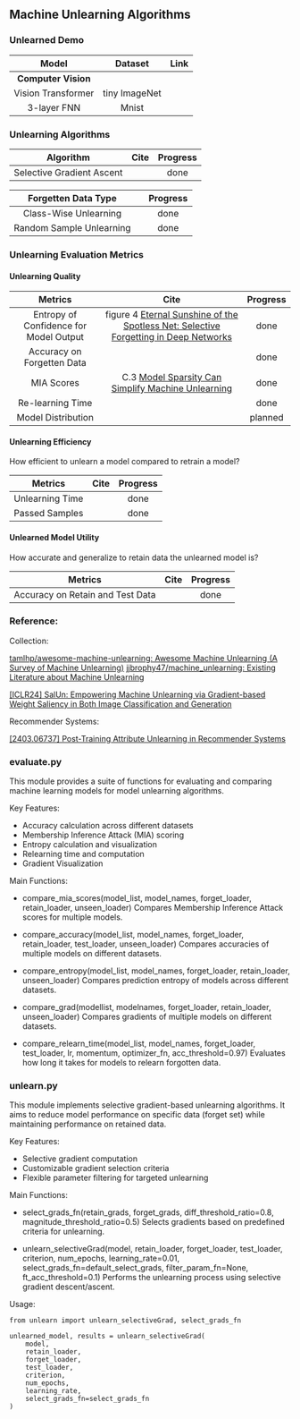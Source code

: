 ## Machine Unlearning Algorithms


### Unlearned Demo
|  Model | Dataset |  Link  |
| :----: | :-----: | :----: |
|**Computer Vision** |
| Vision Transformer | tiny ImageNet |  |
| 3-layer FNN | Mnist |  |


### Unlearning Algorithms

| Algorithm |  Cite  | Progress |
| :------:  | :----: | :------: |
| Selective Gradient Ascent | | done |


| Forgetten Data Type |  | Progress |
| :------:      | :----: | :------: |
| Class-Wise Unlearning | | done |
| Random Sample Unlearning | |done |

### Unlearning Evaluation Metrics

#### Unlearning Quality

| Metrics|    Cite   | Progress  | 
| :----: | :-------: | :-------: |
| Entropy of Confidence for Model Output |figure 4 [Eternal Sunshine of the Spotless Net: Selective Forgetting in Deep Networks](https://arxiv.org/abs/1911.04933) | done |
Accuracy on Forgetten Data |  | done |
MIA Scores |C.3 [Model Sparsity Can Simplify Machine Unlearning](https://arxiv.org/abs/2304.04934) | done | 
Re-learning Time   | | done    |
Model Distribution | | planned |

#### Unlearning Efficiency
How efficient to unlearn a model compared to retrain a model?

| Metrics|    Cite   | Progress  | 
| :----: | :-------: | :-------: |  
| Unlearning Time |  | done |
| Passed Samples |  | done |
#### Unlearned Model Utility
How accurate and generalize to retain data the unlearned model is?

| Metrics|    Cite   | Progress  | 
| :----: | :-------: | :-------: | 
Accuracy on Retain and Test Data |  | done |


### Reference:

Collection:

[tamlhp/awesome-machine-unlearning: Awesome Machine Unlearning (A Survey of Machine Unlearning)](https://github.com/tamlhp/awesome-machine-unlearning?tab=readme-ov-file)
[jjbrophy47/machine_unlearning: Existing Literature about Machine Unlearning](https://github.com/jjbrophy47/machine_unlearning)


[[ICLR24] SalUn: Empowering Machine Unlearning via Gradient-based Weight Saliency in Both Image Classification and Generation](https://www.optml-group.com/posts/salun_iclr24)


Recommender Systems:

[[2403.06737] Post-Training Attribute Unlearning in Recommender Systems](https://arxiv.org/abs/2403.06737) 



### evaluate.py

This module provides a suite of functions for evaluating and comparing machine learning models for model unlearning algorithms.

Key Features:
- Accuracy calculation across different datasets
- Membership Inference Attack (MIA) scoring
- Entropy calculation and visualization
- Relearning time and computation
- Gradient Visualization

Main Functions:

- compare_mia_scores(model_list, model_names, forget_loader, retain_loader, unseen_loader)
    Compares Membership Inference Attack scores for multiple models.

- compare_accuracy(model_list, model_names, forget_loader, retain_loader, test_loader, unseen_loader)
    Compares accuracies of multiple models on different datasets.

- compare_entropy(model_list, model_names, forget_loader, retain_loader, unseen_loader)
    Compares prediction entropy of models across different datasets.

- compare_grad(modellist, modelnames, forget_loader, retain_loader, unseen_loader)
    Compares gradients of multiple models on different datasets.

- compare_relearn_time(model_list, model_names, forget_loader, test_loader, lr, momentum, optimizer_fn, acc_threshold=0.97)
    Evaluates how long it takes for models to relearn forgotten data.


### unlearn.py

This module implements selective gradient-based unlearning algorithms.
It aims to reduce model performance on specific data (forget set) while maintaining performance on retained data.

Key Features:
- Selective gradient computation
- Customizable gradient selection criteria
- Flexible parameter filtering for targeted unlearning

Main Functions:
- select_grads_fn(retain_grads, forget_grads, diff_threshold_ratio=0.8, magnitude_threshold_ratio=0.5)
    Selects gradients based on predefined criteria for unlearning.

- unlearn_selectiveGrad(model, retain_loader, forget_loader, test_loader, criterion, num_epochs, 
                        learning_rate=0.01, select_grads_fn=default_select_grads, 
                        filter_param_fn=None, ft_acc_threshold=0.1)
    Performs the unlearning process using selective gradient descent/ascent.

Usage:

    from unlearn import unlearn_selectiveGrad, select_grads_fn

    unlearned_model, results = unlearn_selectiveGrad(
        model, 
        retain_loader, 
        forget_loader, 
        test_loader,
        criterion, 
        num_epochs, 
        learning_rate,
        select_grads_fn=select_grads_fn
    )

